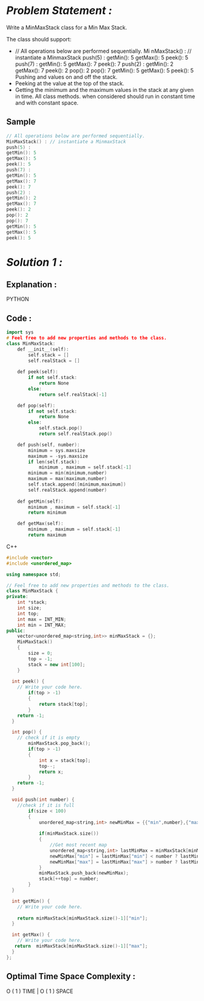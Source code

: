 # *Problem Statement :*

Write a MinMaxStack class for a Min Max Stack. 

The class should support: 

- // All operations below are performed sequentially. Mi nMaxStack() : // instantiate a MinmaxStack push(5) : getMin(): 5 getMax(): 5 peek(): 5 push(7) : getMin(): 5 getMax(): 7 peek(): 7 push(2) : getMin(): 2 getMax(): 7 peek(): 2 pop(): 2 pop(): 7 getMin(): 5 getMax(): 5 peek(): 5 Pushing and values on and off the stack.
- Peeking at the value at the top of the stack.
- Getting the minimum and the maximum values in the stack at any given in time. All class methods. when considered should run in constant time and with constant space.

## Sample

```cpp
// All operations below are performed sequentially. 
MinMaxStack() : // instantiate a MinmaxStack 
push(5) : 
getMin(): 5 
getMax(): 5 
peek(): 5 
push(7) : 
getMin(): 5 
getMax(): 7 
peek(): 7 
push(2) : 
getMin(): 2 
getMax(): 7 
peek(): 2 
pop(): 2 
pop(): 7 
getMin(): 5 
getMax(): 5 
peek(): 5
```

# *Solution 1 :*

## Explanation :

PYTHON

## Code :

```cpp
import sys
# Feel free to add new properties and methods to the class.
class MinMaxStack:
	def __init__(self):
		self.stack = []
		self.realStack = []
		
    def peek(self):
        if not self.stack:
			return None
		else:
			return self.realStack[-1]

    def pop(self):
        if not self.stack:
			return None
		else:
			self.stack.pop()
			return self.realStack.pop()

    def push(self, number):
		minimum = sys.maxsize
		maximum = -sys.maxsize
		if len(self.stack):
        	minimum , maximum = self.stack[-1]
		minimum = min(minimum,number)
		maximum = max(maximum,number)
		self.stack.append([minimum,maximum])
		self.realStack.append(number)
		
    def getMin(self):
        minimum , maximum = self.stack[-1]
		return minimum

    def getMax(self):
        minimum , maximum = self.stack[-1]
		return maximum
```

C++

```cpp
#include <vector>
#include <unordered_map>

using namespace std;

// Feel free to add new properties and methods to the class.
class MinMaxStack {
private:
	int *stack;
	int size;
	int top;
	int max = INT_MIN;
	int min = INT_MAX;
public:
	vector<unordered_map<string,int>> minMaxStack = {};
	MinMaxStack()
	{
		size = 0;
		top = -1;
		stack = new int[100];
	}
	
  int peek() {
    // Write your code here.
		if(top > -1)
		{
			return stack[top];
		}
    return -1;
  }

  int pop() {
    // check if it is empty
		minMaxStack.pop_back();
		if(top > -1)
		{
			int x = stack[top];
			top--;
			return x;
		}
    return -1;
  }

  void push(int number) {
    //check if it is full
		if(size < 100)
		{
			unordered_map<string,int> newMinMax = {{"min",number},{"max",number}};
			
			if(minMaxStack.size())
			{
				//Get most recent map
				unordered_map<string,int> lastMinMax = minMaxStack[minMaxStack.size()-1];
				newMinMax["min"] = lastMinMax["min"] < number ? lastMinMax["min"] : number;
				newMinMax["max"] = lastMinMax["max"] > number ? lastMinMax["max"] : number;
			}
			minMaxStack.push_back(newMinMax);
			stack[++top] = number;
		}
  }

  int getMin() {
    // Write your code here.
		
    return minMaxStack[minMaxStack.size()-1]["min"];
  }

  int getMax() {
    // Write your code here.
   return  minMaxStack[minMaxStack.size()-1]["max"];
  }
};
```

## Optimal Time Space Complexity :

O ( 1 ) TIME | O ( 1 ) SPACE